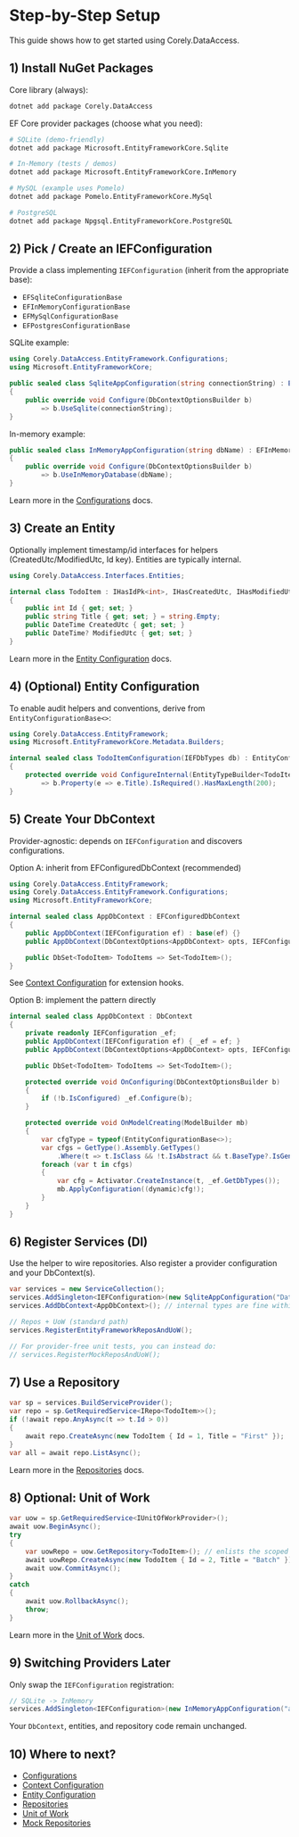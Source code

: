 ﻿# Step-by-Step Setup

This guide shows how to get started using Corely.DataAccess.

## 1) Install NuGet Packages
Core library (always):
```bash
dotnet add package Corely.DataAccess
```
EF Core provider packages (choose what you need):
```bash
# SQLite (demo-friendly)
dotnet add package Microsoft.EntityFrameworkCore.Sqlite

# In-Memory (tests / demos)
dotnet add package Microsoft.EntityFrameworkCore.InMemory

# MySQL (example uses Pomelo)
dotnet add package Pomelo.EntityFrameworkCore.MySql

# PostgreSQL
dotnet add package Npgsql.EntityFrameworkCore.PostgreSQL
```

## 2) Pick / Create an IEFConfiguration
Provide a class implementing `IEFConfiguration` (inherit from the appropriate base):
- `EFSqliteConfigurationBase`
- `EFInMemoryConfigurationBase`
- `EFMySqlConfigurationBase`
- `EFPostgresConfigurationBase`

SQLite example:
```csharp
using Corely.DataAccess.EntityFramework.Configurations;
using Microsoft.EntityFrameworkCore;

public sealed class SqliteAppConfiguration(string connectionString) : EFSqliteConfigurationBase(connectionString)
{
    public override void Configure(DbContextOptionsBuilder b)
        => b.UseSqlite(connectionString);
}
```
In-memory example:
```csharp
public sealed class InMemoryAppConfiguration(string dbName) : EFInMemoryConfigurationBase
{
    public override void Configure(DbContextOptionsBuilder b)
        => b.UseInMemoryDatabase(dbName);
}
```
Learn more in the [Configurations](configurations.md) docs.

## 3) Create an Entity
Optionally implement timestamp/id interfaces for helpers (CreatedUtc/ModifiedUtc, Id key). Entities are typically internal.
```csharp
using Corely.DataAccess.Interfaces.Entities;

internal class TodoItem : IHasIdPk<int>, IHasCreatedUtc, IHasModifiedUtc
{
    public int Id { get; set; }
    public string Title { get; set; } = string.Empty;
    public DateTime CreatedUtc { get; set; }
    public DateTime? ModifiedUtc { get; set; }
}
```
Learn more in the [Entity Configuration](entity-configuration.md) docs.

## 4) (Optional) Entity Configuration
To enable audit helpers and conventions, derive from `EntityConfigurationBase<>`:
```csharp
using Corely.DataAccess.EntityFramework;
using Microsoft.EntityFrameworkCore.Metadata.Builders;

internal sealed class TodoItemConfiguration(IEFDbTypes db) : EntityConfigurationBase<TodoItem, int>(db)
{
    protected override void ConfigureInternal(EntityTypeBuilder<TodoItem> b)
        => b.Property(e => e.Title).IsRequired().HasMaxLength(200);
}
```

## 5) Create Your DbContext
Provider-agnostic: depends on `IEFConfiguration` and discovers configurations.

Option A: inherit from EFConfiguredDbContext (recommended)
```csharp
using Corely.DataAccess.EntityFramework;
using Corely.DataAccess.EntityFramework.Configurations;
using Microsoft.EntityFrameworkCore;

internal sealed class AppDbContext : EFConfiguredDbContext
{
    public AppDbContext(IEFConfiguration ef) : base(ef) {}
    public AppDbContext(DbContextOptions<AppDbContext> opts, IEFConfiguration ef) : base(opts, ef) {}

    public DbSet<TodoItem> TodoItems => Set<TodoItem>();
}
```
See [Context Configuration](context-configuration.md) for extension hooks.

Option B: implement the pattern directly
```csharp
internal sealed class AppDbContext : DbContext
{
    private readonly IEFConfiguration _ef;
    public AppDbContext(IEFConfiguration ef) { _ef = ef; }
    public AppDbContext(DbContextOptions<AppDbContext> opts, IEFConfiguration ef) : base(opts) { _ef = ef; }

    public DbSet<TodoItem> TodoItems => Set<TodoItem>();

    protected override void OnConfiguring(DbContextOptionsBuilder b)
    {
        if (!b.IsConfigured) _ef.Configure(b);
    }

    protected override void OnModelCreating(ModelBuilder mb)
    {
        var cfgType = typeof(EntityConfigurationBase<>);
        var cfgs = GetType().Assembly.GetTypes()
            .Where(t => t.IsClass && !t.IsAbstract && t.BaseType?.IsGenericType == true && t.BaseType.GetGenericTypeDefinition() == cfgType);
        foreach (var t in cfgs)
        {
            var cfg = Activator.CreateInstance(t, _ef.GetDbTypes());
            mb.ApplyConfiguration((dynamic)cfg!);
        }
    }
}
```

## 6) Register Services (DI)
Use the helper to wire repositories. Also register a provider configuration and your DbContext(s).
```csharp
var services = new ServiceCollection();
services.AddSingleton<IEFConfiguration>(new SqliteAppConfiguration("Data Source=:memory:"));
services.AddDbContext<AppDbContext>(); // internal types are fine within your project

// Repos + UoW (standard path)
services.RegisterEntityFrameworkReposAndUoW();

// For provider‑free unit tests, you can instead do:
// services.RegisterMockReposAndUoW();
```

## 7) Use a Repository
```csharp
var sp = services.BuildServiceProvider();
var repo = sp.GetRequiredService<IRepo<TodoItem>>();
if (!await repo.AnyAsync(t => t.Id > 0))
{
    await repo.CreateAsync(new TodoItem { Id = 1, Title = "First" });
}
var all = await repo.ListAsync();
```
Learn more in the [Repositories](repositories.md) docs.

## 8) Optional: Unit of Work
```csharp
var uow = sp.GetRequiredService<IUnitOfWorkProvider>();
await uow.BeginAsync();
try
{
    var uowRepo = uow.GetRepository<TodoItem>(); // enlists the scoped instance in the current DI scope
    await uowRepo.CreateAsync(new TodoItem { Id = 2, Title = "Batch" });
    await uow.CommitAsync();
}
catch
{
    await uow.RollbackAsync();
    throw;
}
```
Learn more in the [Unit of Work](unit-of-work.md) docs.

## 9) Switching Providers Later
Only swap the `IEFConfiguration` registration:
```csharp
// SQLite -> InMemory
services.AddSingleton<IEFConfiguration>(new InMemoryAppConfiguration("app-db"));
```
Your `DbContext`, entities, and repository code remain unchanged.

## 10) Where to next?
- [Configurations](configurations.md)
- [Context Configuration](context-configuration.md)
- [Entity Configuration](entity-configuration.md)
- [Repositories](repositories.md)
- [Unit of Work](unit-of-work.md)
- [Mock Repositories](mock-repositories.md)
